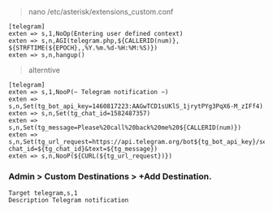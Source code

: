 > nano /etc/asterisk/extensions_custom.conf 
```
[telegram]
exten => s,1,NoOp(Entering user defined context)
exten => s,n,AGI(telegram.php,${CALLERID(num)}, ${STRFTIME(${EPOCH},,%Y.%m.%d-%H:%M:%S)})
exten => s,n,hangup()
```

> alterntive
```
[telegram]
exten => s,1,NooP(~ Telegram notification ~)
exten => s,n,Set(tg_bot_api_key=1460817223:AAGwTCD1sUKlS_1jrytPYg3PqX6-M_zIFf4)
exten => s,n,Set(tg_chat_id=1582487357)
exten => s,n,Set(tg_message=Please%20call%20back%20me%20${CALLERID(num)})
exten => s,n,Set(tg_url_request=https://api.telegram.org/bot${tg_bot_api_key}/sendMessage?chat_id=${tg_chat_id}&text=${tg_message})
exten => s,n,NooP(${CURL(${tg_url_request})})
```

### Admin > Custom Destinations > +Add Destination. 
```
Target telegram,s,1
Description Telegram notification
```